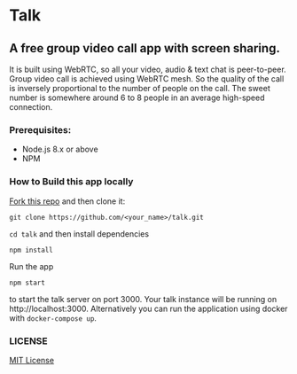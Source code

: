 # Talk

## A free group video call app with screen sharing.

It is built using WebRTC, so all your video, audio & text chat is peer-to-peer. Group video call is achieved using WebRTC mesh. So the quality of the call is inversely proportional to the number of people on the call. The sweet number is somewhere around 6 to 8 people in an average high-speed connection.

### Prerequisites:

- Node.js 8.x or above
- NPM

### How to Build this app locally

[Fork this repo]() and then clone it:

```
git clone https://github.com/<your_name>/talk.git
```

`cd talk` and then install dependencies

```
npm install
```

Run the app

```
npm start
```

to start the talk server on port 3000. Your talk instance will be running on http://localhost:3000. Alternatively you can run the application using docker with `docker-compose up`.

### LICENSE

<a href="">MIT License</a>
